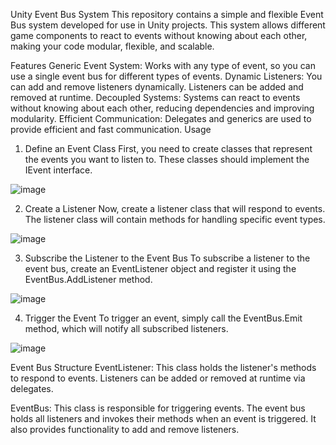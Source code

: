 Unity Event Bus System
This repository contains a simple and flexible Event Bus system developed for use in Unity projects. This system allows different game components to react to events without knowing about each other, making your code modular, flexible, and scalable.

Features
Generic Event System: Works with any type of event, so you can use a single event bus for different types of events.
Dynamic Listeners: You can add and remove listeners dynamically. Listeners can be added and removed at runtime.
Decoupled Systems: Systems can react to events without knowing about each other, reducing dependencies and improving modularity.
Efficient Communication: Delegates and generics are used to provide efficient and fast communication.
Usage
1. Define an Event Class
First, you need to create classes that represent the events you want to listen to. These classes should implement the IEvent interface.

![image](https://github.com/user-attachments/assets/c0aa0f39-6ed2-4692-b90c-76b643599fd9)

2. Create a Listener
Now, create a listener class that will respond to events. The listener class will contain methods for handling specific event types.

![image](https://github.com/user-attachments/assets/f5f9e4a6-8083-44d6-a133-f49d430f471a)

3. Subscribe the Listener to the Event Bus
To subscribe a listener to the event bus, create an EventListener<T> object and register it using the EventBus<T>.AddListener method.

![image](https://github.com/user-attachments/assets/07a28dcb-8ba1-46b8-a128-e0a82d4bf195)

4. Trigger the Event
To trigger an event, simply call the EventBus<T>.Emit method, which will notify all subscribed listeners.

![image](https://github.com/user-attachments/assets/b9fe9f3a-dabc-43dc-b238-b8d710f0d4d9)

Event Bus Structure
EventListener<T>: This class holds the listener's methods to respond to events. Listeners can be added or removed at runtime via delegates.

EventBus<T>: This class is responsible for triggering events. The event bus holds all listeners and invokes their methods when an event is triggered. It also provides functionality to add and remove listeners.



